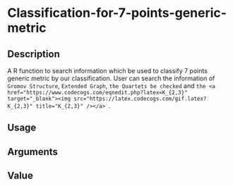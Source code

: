 # Classification-for-7-points-generic-metric

## Description

A R function to search information which be used to classify 7 points generic metric by our classification. User can search the information of `Gromov Structure`, `Extended Graph`, `the Quartets be checked` and `the <a href="https://www.codecogs.com/eqnedit.php?latex=K_{2,3}" target="_blank"><img src="https://latex.codecogs.com/gif.latex?K_{2,3}" title="K_{2,3}" /></a> `.

## Usage

## Arguments

## Value

